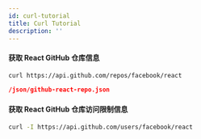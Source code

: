 ```yaml
---
id: curl-tutorial
title: Curl Tutorial
description: ''
---
```


#### 获取 React GitHub 仓库信息

```bash
curl https://api.github.com/repos/facebook/react
```

```json reference title="Response JSON"
/json/github-react-repo.json
```

#### 获取 React GitHub 仓库访问限制信息

```bash
curl -I https://api.github.com/users/facebook/react
```
